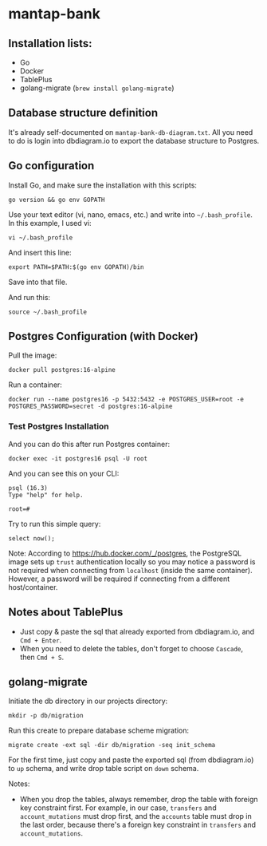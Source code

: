 # mantap-bank

## Installation lists:

- Go
- Docker
- TablePlus
- golang-migrate (`brew install golang-migrate`)

## Database structure definition

It's already self-documented on `mantap-bank-db-diagram.txt`. All you need to do is login into dbdiagram.io to export the database structure to Postgres.

## Go configuration

Install Go, and make sure the installation with this scripts:
```
go version && go env GOPATH
```

Use your text editor (vi, nano, emacs, etc.) and write into `~/.bash_profile`. In this example, I used vi:
```
vi ~/.bash_profile
```

And insert this line:
```
export PATH=$PATH:$(go env GOPATH)/bin
```
Save into that file.

And run this:
```
source ~/.bash_profile
```

## Postgres Configuration (with Docker)

Pull the image:
```
docker pull postgres:16-alpine
```

Run a container:
```
docker run --name postgres16 -p 5432:5432 -e POSTGRES_USER=root -e POSTGRES_PASSWORD=secret -d postgres:16-alpine
```

### Test Postgres Installation

And you can do this after run Postgres container:
```
docker exec -it postgres16 psql -U root
```

And you can see this on your CLI:
```
psql (16.3)
Type "help" for help.

root=#
```

Try to run this simple query:
```
select now();
```

Note: According to https://hub.docker.com/_/postgres, the PostgreSQL image sets up `trust` authentication locally so you may notice a password is not required when connecting from `localhost` (inside the same container). However, a password will be required if connecting from a different host/container.

## Notes about TablePlus

- Just copy & paste the sql that already exported from dbdiagram.io, and `Cmd + Enter`.
- When you need to delete the tables, don't forget to choose `Cascade`, then `Cmd + S`.

## golang-migrate

Initiate the db directory in our projects directory:
```
mkdir -p db/migration
```

Run this create to prepare database scheme migration:
```
migrate create -ext sql -dir db/migration -seq init_schema
```

For the first time, just copy and paste the exported sql (from dbdiagram.io) to `up` schema, and write drop table script on `down` schema.

Notes:
- When you drop the tables, always remember, drop the table with foreign key constraint first. For example, in our case, `transfers` and `account_mutations` must drop first, and the `accounts` table must drop in the last order, because there's a foreign key constraint in `transfers` and `account_mutations`.